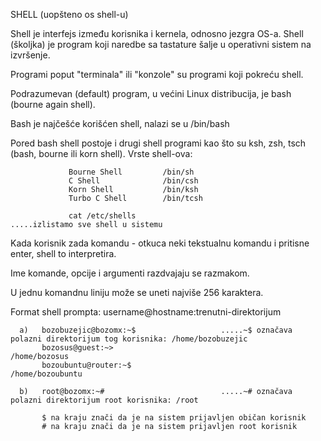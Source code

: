 SHELL 
(uopšteno os shell-u)

Shell je interfejs između korisnika i kernela, odnosno jezgra OS-a.
Shell (školjka) je program koji naredbe sa tastature šalje u operativni sistem na izvršenje.
 
Programi poput "terminala" ili "konzole" su programi koji pokreću shell.
 
Podrazumevan (default) program, u većini Linux distribucija, je bash (bourne again shell).

Bash je najčešće korišćen shell, nalazi se u /bin/bash 

Pored bash shell postoje i drugi shell programi kao što su ksh, zsh, tsch (bash, bourne ili korn shell). 
Vrste shell-ova:

                 Bourne Shell         /bin/sh
                 C Shell              /bin/csh
                 Korn Shell           /bin/ksh
                 Turbo C Shell        /bin/tcsh
            
                 cat /etc/shells                                              .....izlistamo sve shell u sistemu     
     
Kada korisnik zada komandu - otkuca neki tekstualnu komandu i pritisne enter, shell to interpretira.

Ime komande, opcije i argumenti razdvajaju se razmakom.
 
U jednu komandnu liniju može se uneti najviše 256 karaktera.

Format shell prompta: username@hostname:trenutni-direktorijum

      a)   bozobuzejic@bozomx:~$                   .....~$ označava polazni direktorijum tog korisnika: /home/bozobuzejic                                     
           bozosus@guest:~>                                                                             /home/bozosus
           bozoubuntu@router:~$                                                                         /home/bozoubuntu
           
      b)   root@bozomx:~#                          .....~# označava polazni direktorijum root korisnika: /root
      
           $ na kraju znači da je na sistem prijavljen običan korisnik                
           # na kraju znači da je na sistem prijavljen root korisnik 
